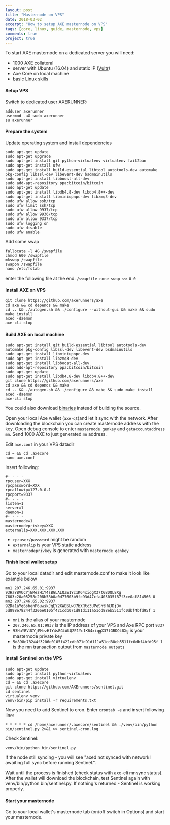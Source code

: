 ```yaml
---
layout: post
title: "Masternode on VPS"
date: 2018-03-02
excerpt: "How to setup AXE masternode on VPS"
tags: [core, linux, guide, masternode, vps]
comments: true
project: true
---
```


To start AXE masternode on a dedicated server you will need:
* 1000 AXE collateral
* server with Ubuntu (16.04) and static IP ([Vultr](https://www.vultr.com/?ref=7231821))
* Axe Core on local machine
* basic Linux skills

#### Setup VPS

Switch to dedicated user AXERUNNER:
```
adduser axerunner
usermod -aG sudo axerunner
su axerunner
```

#### Prepare the system

Update operating system and install dependencies

```
sudo apt-get update
sudo apt-get upgrade
sudo apt-get install git python-virtualenv virtualenv fail2ban
sudo apt-get install ufw
sudo apt-get install build-essential libtool autotools-dev automake pkg-config libssl-dev libevent-dev bsdmainutils
sudo apt-get install libboost-all-dev
sudo add-apt-repository ppa:bitcoin/bitcoin
sudo apt-get update
sudo apt-get install libdb4.8-dev libdb4.8++-dev
sudo apt-get install libminiupnpc-dev libzmq3-dev
sudo ufw allow ssh/tcp
sudo ufw limit ssh/tcp
sudo ufw allow 9937/tcp
sudo ufw allow 9936/tcp
sudo ufw allow 9337/tcp
sudo ufw logging on
sudo ufw disable
sudo ufw enable
```

Add some swap
```
fallocate -l 4G /swapfile
chmod 600 /swapfile
mkswap /swapfile
swapon /swapfile
nano /etc/fstab
```
enter the following file at the end:
`/swapfile none swap sw 0 0`

#### Install AXE on VPS
```
git clone https://github.com/axerunners/axe
cd axe && cd depends && make
cd .. && ./autogen.sh && ./configure --without-gui && make && sudo make install
axed -daemon
axe-cli stop
```
#### Build AXE on local machine
```
sudo apt-get install git build-essential libtool autotools-dev automake pkg-config libssl-dev libevent-dev bsdmainutils
sudo apt-get install libminiupnpc-dev
sudo apt-get install libzmq3-dev
sudo apt-get install libboost-all-dev
sudo add-apt-repository ppa:bitcoin/bitcoin
sudo apt-get update
sudo apt-get install libdb4.8-dev libdb4.8++-dev
git clone https://github.com/axerunners/axe
cd axe && cd depends && make
cd .. && ./autogen.sh && ./configure && make && sudo make install
axed -daemon
axe-cli stop
```
You could also download [binaries](https://github.com/AXErunners/axe/releases) instead of building the source.<br />

Open your local Axe wallet (`axe-qt`)and let it sync with the network. After downloading the blockchain you can create masternode address with the key. Open debug console to enter `masternode genkey` and `getaccountaddress mn`. Send 1000 AXE to just generated `mn` address.<br />

Edit `axe.conf` in your VPS datadir
```
cd ~ && cd .axecore
nano axe.conf
```
Insert following:
```
#- - - -
rpcuser=XXX
rpcpassword=XXX
rpcallowip=127.0.0.1
rpcport=9337
#- - - -
listen=1
server=1
daemon=1
#- - - -
masternode=1
masternodeprivkey=XXX
externalip=XXX.XXX.XXX.XXX
```
* `rpcuser/password` might be random <br />
* `externalip` is your VPS static address<br />
* `masternodeprivkey` is generated with `masternode genkey`

#### Finish local wallet setup
Go to your local datadir and edit masternode.conf to make it look like example below
```
mn1 207.246.65.01:9937 93HaYBVUCYjEMezH1Y4sBGLALQZE1Yc1K64xiqgX37tGBDQL8Xg 7603c20a05258c208b58b0a0d77603b9fc93d47cfa403035f87f3ce0af814566 0
mn2 207.246.65.02:9937 92Da1aYg6sbenP6uwskJgEY2XWB5LwJ7bXRtc3UPeShtHWJDjDv 5d898e78244f3206e0105f421cdb071d91d111a51cd88eb5511fc0dbf4bfd95f 1
```
* `mn1` is the alias of your masternode
* `207.246.65.01:9937` is the IP address of your VPS and Axe RPC port `9337`
* `93HaYBVUCYjEMezH1Y4sBGLALQZE1Yc1K64xiqgX37tGBDQL8Xg` is your masternode private key
* `5d898e78244f3206e0105f421cdb071d91d111a51cd88eb5511fc0dbf4bfd95f 1` is the mn transaction output from `masternode outputs`

#### Install Sentinel on the VPS
```
sudo apt-get update
sudo apt-get install python-virtualenv
sudo apt-get install virtualenv
cd ~ && cd .axecore
git clone https://github.com/AXErunners/sentinel.git
cd sentinel
virtualenv venv
venv/bin/pip install -r requirements.txt
```
Now you need to add Sentinel to cron. Enter `crontab -e` and insert following line:
```
* * * * * cd /home/axerunner/.axecore/sentinel && ./venv/bin/python bin/sentinel.py 2>&1 >> sentinel-cron.log
```
Check Sentinel:
```
venv/bin/python bin/sentinel.py
```
If the node still syncing - you will see "axed not synced with network! awaiting full sync before running Sentinel.".

Wait until the process is finished (check status with axe-cli mnsync status). After the wallet will download the blockchain, test Sentinel again with venv/bin/python bin/sentinel.py. If nothing's returned - Sentinel is working properly.

#### Start your masternode
Go to your local wallet's masternode tab (on/off switch in Options) and start your masternode.
